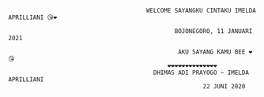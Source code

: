 
                                           WELCOME SAYANGKU CINTAKU IMELDA APRILLIANI 😘❤️     

                                                   BOJONEGORO, 11 JANUARI 2021

                                                    AKU SAYANG KAMU BEE ❤️😘
                                                 ❤️❤️❤️❤️❤️❤️❤️❤️❤️❤️❤️❤️❤️❤️
                                             DHIMAS ADI PRAYOGO ~ IMELDA APRILLIANI
                                                           22 JUNI 2020

